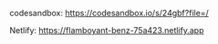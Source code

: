codesandbox: https://codesandbox.io/s/24gbf?file=/

Netlify: https://flamboyant-benz-75a423.netlify.app
